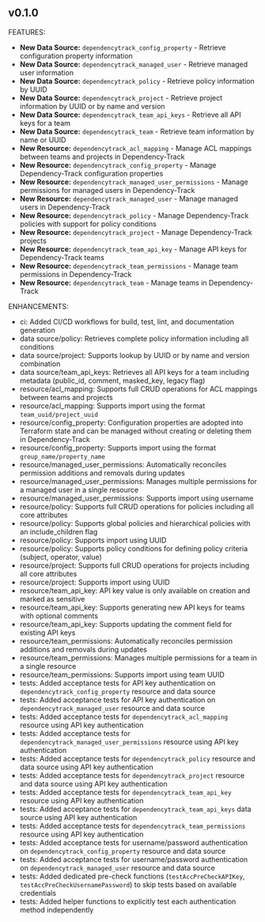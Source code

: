 ## v0.1.0

FEATURES:

* **New Data Source:** `dependencytrack_config_property` - Retrieve configuration property information
* **New Data Source:** `dependencytrack_managed_user` - Retrieve managed user information
* **New Data Source:** `dependencytrack_policy` - Retrieve policy information by UUID
* **New Data Source:** `dependencytrack_project` - Retrieve project information by UUID or by name and version
* **New Data Source:** `dependencytrack_team_api_keys` - Retrieve all API keys for a team
* **New Data Source:** `dependencytrack_team` - Retrieve team information by name or UUID
* **New Resource:** `dependencytrack_acl_mapping` - Manage ACL mappings between teams and projects in Dependency-Track
* **New Resource:** `dependencytrack_config_property` - Manage Dependency-Track configuration properties
* **New Resource:** `dependencytrack_managed_user_permissions` - Manage permissions for managed users in Dependency-Track
* **New Resource:** `dependencytrack_managed_user` - Manage managed users in Dependency-Track
* **New Resource:** `dependencytrack_policy` - Manage Dependency-Track policies with support for policy conditions
* **New Resource:** `dependencytrack_project` - Manage Dependency-Track projects
* **New Resource:** `dependencytrack_team_api_key` - Manage API keys for Dependency-Track teams
* **New Resource:** `dependencytrack_team_permissions` - Manage team permissions in Dependency-Track
* **New Resource:** `dependencytrack_team` - Manage teams in Dependency-Track

ENHANCEMENTS:

* ci: Added CI/CD workflows for build, test, lint, and documentation generation
* data source/policy: Retrieves complete policy information including all conditions
* data source/project: Supports lookup by UUID or by name and version combination
* data source/team_api_keys: Retrieves all API keys for a team including metadata (public_id, comment, masked_key, legacy flag)
* resource/acl_mapping: Supports full CRUD operations for ACL mappings between teams and projects
* resource/acl_mapping: Supports import using the format `team_uuid/project_uuid`
* resource/config_property: Configuration properties are adopted into Terraform state and can be managed without creating or deleting them in Dependency-Track
* resource/config_property: Supports import using the format `group_name/property_name`
* resource/managed_user_permissions: Automatically reconciles permission additions and removals during updates
* resource/managed_user_permissions: Manages multiple permissions for a managed user in a single resource
* resource/managed_user_permissions: Supports import using username
* resource/policy: Supports full CRUD operations for policies including all core attributes
* resource/policy: Supports global policies and hierarchical policies with an include_children flag
* resource/policy: Supports import using UUID
* resource/policy: Supports policy conditions for defining policy criteria (subject, operator, value)
* resource/project: Supports full CRUD operations for projects including all core attributes
* resource/project: Supports import using UUID
* resource/team_api_key: API key value is only available on creation and marked as sensitive
* resource/team_api_key: Supports generating new API keys for teams with optional comments
* resource/team_api_key: Supports updating the comment field for existing API keys
* resource/team_permissions: Automatically reconciles permission additions and removals during updates
* resource/team_permissions: Manages multiple permissions for a team in a single resource
* resource/team_permissions: Supports import using team UUID
* tests: Added acceptance tests for API key authentication on `dependencytrack_config_property` resource and data source
* tests: Added acceptance tests for API key authentication on `dependencytrack_managed_user` resource and data source
* tests: Added acceptance tests for `dependencytrack_acl_mapping` resource using API key authentication
* tests: Added acceptance tests for `dependencytrack_managed_user_permissions` resource using API key authentication
* tests: Added acceptance tests for `dependencytrack_policy` resource and data source using API key authentication
* tests: Added acceptance tests for `dependencytrack_project` resource and data source using API key authentication
* tests: Added acceptance tests for `dependencytrack_team_api_key` resource using API key authentication
* tests: Added acceptance tests for `dependencytrack_team_api_keys` data source using API key authentication
* tests: Added acceptance tests for `dependencytrack_team_permissions` resource using API key authentication
* tests: Added acceptance tests for username/password authentication on `dependencytrack_config_property` resource and data source
* tests: Added acceptance tests for username/password authentication on `dependencytrack_managed_user` resource and data source
* tests: Added dedicated pre-check functions (`testAccPreCheckAPIKey`, `testAccPreCheckUsernamePassword`) to skip tests based on available credentials
* tests: Added helper functions to explicitly test each authentication method independently
